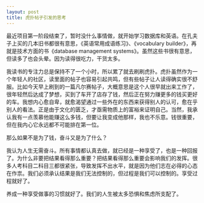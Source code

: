 ```yaml
---
layout: post
title: 虎扑帖子引发的思考
---
```


最近项目第一阶段结束了，暂时没什么事情做，就开始学习数据库和英语。在孔夫子上买的几本旧书都很有意思，《英语常用成语练习》、《vocabulary builder》，再就是技术方面的书《database management systems》。虽然这些书很有意思，但读多了也会头晕。因为读得很吃力，干货太多。

我读书的专注力总是保持不了一个小时，所以累了就去刷刷虎扑。虎扑虽然作为一个年轻人的社区，读里面的帖子也容易引起共鸣，但有些帖子让人读得确实很不舒服。比如今天早上刷到的一篇凡尔赛帖子，大概意思是这个人很早就出来工作了，很年轻然后达成了梦想，买到了车开了店存了钱，然后正在努力赚更多的钱买更好的车。我想内心愈自卑，就愈渴望通过一些外在的东西来获得别人的认可，愈在乎别人的看法。正是由于文化的匮乏，才亟需物质上的富裕来证明自己。当然，我承认我有一点羡慕他能赚这么多钱，但要让我变成他那样，我也不乐意。钱很重要，但在我内心它永远都不可能排在第一位。

那么如果不是为了钱，奋斗又是为了什么？

我认为人生无需奋斗。所有事情都认真去做，就已经是一种享受了，也是一种回报了。为什么非要把结果看得那么重要？把结果看得那么重要会影响我们的发挥。很多人考科目二科目三都很紧张，导致发挥不出水平，就是因为他们志在必得的心态在作祟。我们必须承认结果是我们无法控制的，但过程是我们可以控制的。享受过程就好了。

养成一种享受做事的习惯就好了。我们的人生被太多恐惧和焦虑所支配了。
